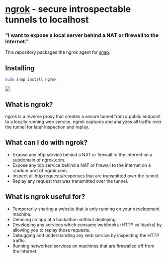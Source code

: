 # [ngrok](https://ngrok.com) - secure introspectable tunnels to localhost

### "I want to expose a local server behind a NAT or firewall to the Internet."

This repository packages the ngrok agent for [snap](https://snapcraft.io/ngrok).

## Installing

```bash
sudo snap install ngrok
```

![](overview.png)

## What is ngrok?

ngrok is a reverse proxy that creates a secure tunnel from a public endpoint to a locally running web service.
ngrok captures and analyzes all traffic over the tunnel for later inspection and replay.

## What can I do with ngrok?

-   Expose any http service behind a NAT or firewall to the internet on a subdomain of ngrok.com.
-   Expose any tcp service behind a NAT or firewall to the internet on a random port of ngrok.com.
-   Inspect all http requests/responses that are transmitted over the tunnel.
-   Replay any request that was transmitted over the tunnel.

## What is ngrok useful for?

-   Temporarily sharing a website that is only running on your development machine.
-   Demoing an app at a hackathon without deploying.
-   Developing any services which consume webhooks (HTTP callbacks) by allowing you to replay those requests.
-   Debugging and understanding any web service by inspecting the HTTP traffic.
-   Running networked services on machines that are firewalled off from the Internet.
